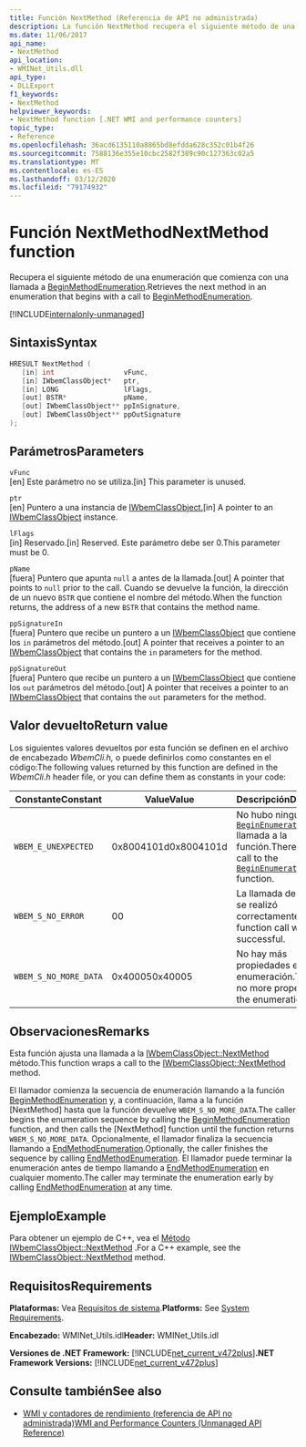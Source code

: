 ```yaml
---
title: Función NextMethod (Referencia de API no administrada)
description: La función NextMethod recupera el siguiente método de una enumeración.
ms.date: 11/06/2017
api_name:
- NextMethod
api_location:
- WMINet_Utils.dll
api_type:
- DLLExport
f1_keywords:
- NextMethod
helpviewer_keywords:
- NextMethod function [.NET WMI and performance counters]
topic_type:
- Reference
ms.openlocfilehash: 36acd6135110a8865bd8efdda628c352c01b4f26
ms.sourcegitcommit: 7588136e355e10cbc2582f389c90c127363c02a5
ms.translationtype: MT
ms.contentlocale: es-ES
ms.lasthandoff: 03/12/2020
ms.locfileid: "79174932"
---
```

# <a name="nextmethod-function"></a><span data-ttu-id="346e0-103">Función NextMethod</span><span class="sxs-lookup"><span data-stu-id="346e0-103">NextMethod function</span></span>
<span data-ttu-id="346e0-104">Recupera el siguiente método de una enumeración que comienza con una llamada a [BeginMethodEnumeration](beginmethodenumeration.md).</span><span class="sxs-lookup"><span data-stu-id="346e0-104">Retrieves the next method in an enumeration that begins with a call to [BeginMethodEnumeration](beginmethodenumeration.md).</span></span>  

[!INCLUDE[internalonly-unmanaged](../../../../includes/internalonly-unmanaged.md)]
  
## <a name="syntax"></a><span data-ttu-id="346e0-105">Sintaxis</span><span class="sxs-lookup"><span data-stu-id="346e0-105">Syntax</span></span>  
  
```cpp  
HRESULT NextMethod (
   [in] int                 vFunc,
   [in] IWbemClassObject*   ptr,
   [in] LONG                lFlags,
   [out] BSTR*              pName,
   [out] IWbemClassObject** ppInSignature,
   [out] IWbemClassObject** ppOutSignature
);
```  

## <a name="parameters"></a><span data-ttu-id="346e0-106">Parámetros</span><span class="sxs-lookup"><span data-stu-id="346e0-106">Parameters</span></span>

`vFunc`  
<span data-ttu-id="346e0-107">[en] Este parámetro no se utiliza.</span><span class="sxs-lookup"><span data-stu-id="346e0-107">[in] This parameter is unused.</span></span>

`ptr`  
<span data-ttu-id="346e0-108">[en] Puntero a una instancia de [IWbemClassObject.](/windows/desktop/api/wbemcli/nn-wbemcli-iwbemclassobject)</span><span class="sxs-lookup"><span data-stu-id="346e0-108">[in] A pointer to an [IWbemClassObject](/windows/desktop/api/wbemcli/nn-wbemcli-iwbemclassobject) instance.</span></span>

`lFlags`  
<span data-ttu-id="346e0-109">[in] Reservado.</span><span class="sxs-lookup"><span data-stu-id="346e0-109">[in] Reserved.</span></span> <span data-ttu-id="346e0-110">Este parámetro debe ser 0.</span><span class="sxs-lookup"><span data-stu-id="346e0-110">This parameter must be 0.</span></span>

`pName`  
<span data-ttu-id="346e0-111">[fuera] Puntero que apunta `null` a antes de la llamada.</span><span class="sxs-lookup"><span data-stu-id="346e0-111">[out] A pointer that points to `null` prior to the call.</span></span> <span data-ttu-id="346e0-112">Cuando se devuelve la función, la dirección de un nuevo `BSTR` que contiene el nombre del método.</span><span class="sxs-lookup"><span data-stu-id="346e0-112">When the function returns, the address of a new `BSTR` that contains the method name.</span></span>

`ppSignatureIn`  
<span data-ttu-id="346e0-113">[fuera] Puntero que recibe un puntero a un [IWbemClassObject](/windows/desktop/api/wbemcli/nn-wbemcli-iwbemclassobject) que contiene los `in` parámetros del método.</span><span class="sxs-lookup"><span data-stu-id="346e0-113">[out] A pointer that receives a pointer to an [IWbemClassObject](/windows/desktop/api/wbemcli/nn-wbemcli-iwbemclassobject) that contains the `in` parameters for the method.</span></span>

`ppSignatureOut`  
<span data-ttu-id="346e0-114">[fuera] Puntero que recibe un puntero a un [IWbemClassObject](/windows/desktop/api/wbemcli/nn-wbemcli-iwbemclassobject) que contiene los `out` parámetros del método.</span><span class="sxs-lookup"><span data-stu-id="346e0-114">[out] A pointer that receives a pointer to an [IWbemClassObject](/windows/desktop/api/wbemcli/nn-wbemcli-iwbemclassobject) that contains the `out` parameters for the method.</span></span>

## <a name="return-value"></a><span data-ttu-id="346e0-115">Valor devuelto</span><span class="sxs-lookup"><span data-stu-id="346e0-115">Return value</span></span>

<span data-ttu-id="346e0-116">Los siguientes valores devueltos por esta función se definen en el archivo de encabezado *WbemCli.h,* o puede definirlos como constantes en el código:</span><span class="sxs-lookup"><span data-stu-id="346e0-116">The following values returned by this function are defined in the *WbemCli.h* header file, or you can define them as constants in your code:</span></span>

|<span data-ttu-id="346e0-117">Constante</span><span class="sxs-lookup"><span data-stu-id="346e0-117">Constant</span></span>  |<span data-ttu-id="346e0-118">Value</span><span class="sxs-lookup"><span data-stu-id="346e0-118">Value</span></span>  |<span data-ttu-id="346e0-119">Descripción</span><span class="sxs-lookup"><span data-stu-id="346e0-119">Description</span></span>  |
|---------|---------|---------|
| `WBEM_E_UNEXPECTED` | <span data-ttu-id="346e0-120">0x8004101d</span><span class="sxs-lookup"><span data-stu-id="346e0-120">0x8004101d</span></span> | <span data-ttu-id="346e0-121">No hubo ninguna [`BeginEnumeration`](beginenumeration.md) llamada a la función.</span><span class="sxs-lookup"><span data-stu-id="346e0-121">There was no call to the [`BeginEnumeration`](beginenumeration.md) function.</span></span> |
| `WBEM_S_NO_ERROR` | <span data-ttu-id="346e0-122">0</span><span class="sxs-lookup"><span data-stu-id="346e0-122">0</span></span> | <span data-ttu-id="346e0-123">La llamada de función se realizó correctamente.</span><span class="sxs-lookup"><span data-stu-id="346e0-123">The function call was successful.</span></span>  |
| `WBEM_S_NO_MORE_DATA` | <span data-ttu-id="346e0-124">0x40005</span><span class="sxs-lookup"><span data-stu-id="346e0-124">0x40005</span></span> | <span data-ttu-id="346e0-125">No hay más propiedades en la enumeración.</span><span class="sxs-lookup"><span data-stu-id="346e0-125">There are no more properties in the enumeration.</span></span> |
  
## <a name="remarks"></a><span data-ttu-id="346e0-126">Observaciones</span><span class="sxs-lookup"><span data-stu-id="346e0-126">Remarks</span></span>

<span data-ttu-id="346e0-127">Esta función ajusta una llamada a la [IWbemClassObject::NextMethod](/windows/desktop/api/wbemcli/nf-wbemcli-iwbemclassobject-nextmethod) método.</span><span class="sxs-lookup"><span data-stu-id="346e0-127">This function wraps a call to the [IWbemClassObject::NextMethod](/windows/desktop/api/wbemcli/nf-wbemcli-iwbemclassobject-nextmethod) method.</span></span>

<span data-ttu-id="346e0-128">El llamador comienza la secuencia de enumeración llamando a la función [BeginMethodEnumeration](beginmethodenumeration.md) y, a continuación, llama a la función [NextMethod] hasta que la función devuelve `WBEM_S_NO_MORE_DATA`.</span><span class="sxs-lookup"><span data-stu-id="346e0-128">The caller begins the enumeration sequence by calling the [BeginMethodEnumeration](beginmethodenumeration.md) function, and then calls the [NextMethod] function until the function returns `WBEM_S_NO_MORE_DATA`.</span></span> <span data-ttu-id="346e0-129">Opcionalmente, el llamador finaliza la secuencia llamando a [EndMethodEnumeration](endmethodenumeration.md).</span><span class="sxs-lookup"><span data-stu-id="346e0-129">Optionally, the caller finishes the sequence by calling [EndMethodEnumeration](endmethodenumeration.md).</span></span> <span data-ttu-id="346e0-130">El llamador puede terminar la enumeración antes de tiempo llamando a [EndMethodEnumeration](endmethodenumeration.md) en cualquier momento.</span><span class="sxs-lookup"><span data-stu-id="346e0-130">The caller may terminate the enumeration early by calling [EndMethodEnumeration](endmethodenumeration.md) at any time.</span></span>

## <a name="example"></a><span data-ttu-id="346e0-131">Ejemplo</span><span class="sxs-lookup"><span data-stu-id="346e0-131">Example</span></span>

<span data-ttu-id="346e0-132">Para obtener un ejemplo de C++, vea el [Método IWbemClassObject::NextMethod](/windows/desktop/api/wbemcli/nf-wbemcli-iwbemclassobject-nextmethod) .</span><span class="sxs-lookup"><span data-stu-id="346e0-132">For a C++ example, see the [IWbemClassObject::NextMethod](/windows/desktop/api/wbemcli/nf-wbemcli-iwbemclassobject-nextmethod) method.</span></span>

## <a name="requirements"></a><span data-ttu-id="346e0-133">Requisitos</span><span class="sxs-lookup"><span data-stu-id="346e0-133">Requirements</span></span>  
 <span data-ttu-id="346e0-134">**Plataformas:** Vea [Requisitos de sistema](../../get-started/system-requirements.md).</span><span class="sxs-lookup"><span data-stu-id="346e0-134">**Platforms:** See [System Requirements](../../get-started/system-requirements.md).</span></span>  
  
 <span data-ttu-id="346e0-135">**Encabezado:** WMINet_Utils.idl</span><span class="sxs-lookup"><span data-stu-id="346e0-135">**Header:** WMINet_Utils.idl</span></span>  
  
 <span data-ttu-id="346e0-136">**Versiones de .NET Framework:** [!INCLUDE[net_current_v472plus](../../../../includes/net-current-v472plus.md)]</span><span class="sxs-lookup"><span data-stu-id="346e0-136">**.NET Framework Versions:** [!INCLUDE[net_current_v472plus](../../../../includes/net-current-v472plus.md)]</span></span>  
  
## <a name="see-also"></a><span data-ttu-id="346e0-137">Consulte también</span><span class="sxs-lookup"><span data-stu-id="346e0-137">See also</span></span>

- [<span data-ttu-id="346e0-138">WMI y contadores de rendimiento (referencia de API no administrada)</span><span class="sxs-lookup"><span data-stu-id="346e0-138">WMI and Performance Counters (Unmanaged API Reference)</span></span>](index.md)
